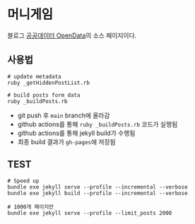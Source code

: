 # 머니게임

블로그 [공공데이터 OpenData](https://godkimchee.github.io/hanistory/)의 소스 페이지이다. 

## 사용법

```
# update metadata
ruby _getHiddenPostList.rb

# build posts form data
ruby _buildPosts.rb
```

* git push 후 `main` branch에 올라감
* github actions를 통해 `ruby _buildPosts.rb` 코드가 실행됨
* github actions를 통해 jekyll build가 수행됨
* 최종 build 결과가 `gh-pages`에 저장됨

## TEST

```
# Speed up
bundle exe jekyll serve --profile --incremental --verbose
bundle exe jekyll build --profile --incremental --verbose
```

```
# 1000개 페이지만 
bundle exe jekyll serve --profile --limit_posts 2000
```